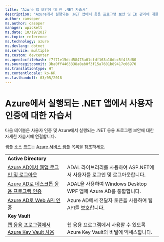 ```yaml
---
title: "Azure 앱 보안에 대 한 .NET 자습서"
description: "Azure에서 실행되는 .NET 앱에서 응용 프로그램 보안 및 ID 관리에 대한 자습서입니다."
author: camsoper
ms.author: casoper
manager: wpickett
ms.date: 10/19/2017
ms.topic: reference
ms.technology: azure
ms.devlang: dotnet
ms.service: multiple
ms.custom: devcenter
ms.openlocfilehash: f7f71e15dcd58473a61cfdf163a10dbc5f4f8d80
ms.sourcegitcommit: 3ba0ff4463338a0ab0f3f15a7601b89417c06970
ms.translationtype: HT
ms.contentlocale: ko-KR
ms.lasthandoff: 03/05/2018
---
```

# <a name="tutorials-for-authenticating-users-in-your-net-apps-running-on-azure"></a>Azure에서 실행되는 .NET 앱에서 사용자 인증에 대한 자습서

다음 테이블은 사용자 인증 및 Azure에서 실행되는 .NET 응용 프로그램 보안에 대한 자세한 자습서에 연결합니다.

샘플 소스 코드는 [Azure 서비스 샘플](https://azure.microsoft.com/resources/samples/?platform=dotnet) 목록을 참조하세요.

| | |
|---|---|
|**Active Directory**||
| [Azure AD에서 웹앱 로그인 및 로그아웃][1] | ADAL 라이브러리를 사용하여 ASP.NET에서 사용자를 로그인 및 로그아웃합니다.
| [Azure AD로 데스크톱 응용 프로그램 인증][2]| ADAL을 사용하여 Windows Desktop WPF 앱에 Azure AD를 통합합니다. | 
| [Azure AD로 Web API 인증][3] | Azure AD에서 전달자 토큰을 사용하여 웹 API를 보호합니다. |
|**Key Vault**||
| [웹 응용 프로그램에서 Azure Key Vault 사용][4] | 웹 응용 프로그램에서 사용할 수 있도록 Azure Key Vault의 비밀에 액세스합니다. | 

[1]: /azure/active-directory/develop/active-directory-devquickstarts-webapp-dotnet
[2]: /azure/active-directory/develop/active-directory-devquickstarts-dotnet
[3]: /azure/active-directory/develop/active-directory-devquickstarts-webapi-dotnet
[4]: /azure/key-vault/key-vault-use-from-web-application